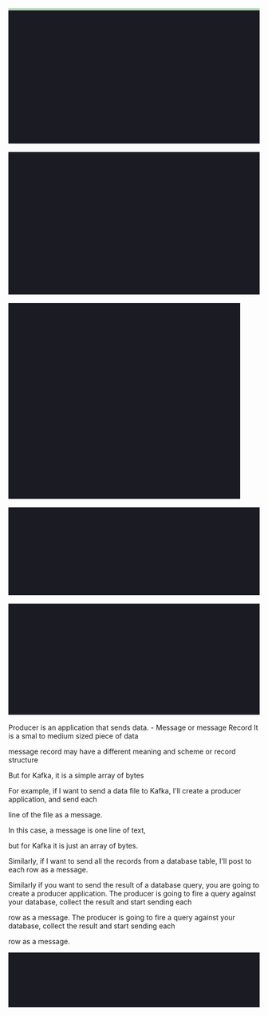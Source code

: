 ![Alt text](image.png)

![Alt text](image-1.png)

![Alt text](image-2.png)

![Alt text](image-3.png)

![Alt text](image-4.png)

Producer is an application that sends data. - Message or message Record
It is a smal to medium sized piece of data

message record may have a different meaning and scheme or record structure

But for Kafka, it is a simple array of bytes

For example, if I want to send a data file to Kafka, I'll create a producer application, and send each

line of the file as a message.

In this case, a message is one line of text,

but for Kafka it is just an array of bytes.

Similarly, if I want to send all the records from a database table, I'll post to each row as a message.

Similarly if you want to send the result of a database query, you are going to create a producer application.
The producer is going to fire a query against your database, collect the result and start sending each

row as a message.
The producer is going to fire a query against your database, collect the result and start sending each

row as a message.


![What is a Consumer](image-5.png)